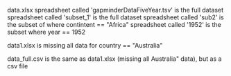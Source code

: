 data.xlsx
spreadsheet called 'gapminderDataFiveYear.tsv' is the full dataset
spreadsheet called 'subset_1' is the full dataset
spreadsheet called 'sub2' is the subset of where contintent == "Africa"
spreadsheet called '1952' is the subset where year == 1952

data1.xlsx is missing all data for country == "Australia"

data_full.csv is the same as data1.xlsx (missing all Australia" data), but as a csv file

